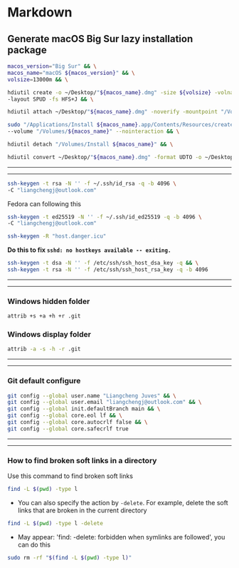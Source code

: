 # Markdown
## Generate macOS Big Sur lazy installation package
``` bash
macos_version="Big Sur" && \
macos_name="macOS ${macos_version}" && \
volsize=13000m && \

hdiutil create -o ~/Desktop/"${macos_name}.dmg" -size ${volsize} -volname "${macos_name}" \
-layout SPUD -fs HFS+J && \

hdiutil attach ~/Desktop/"${macos_name}.dmg" -noverify -mountpoint "/Volumes/${macos_name}" && \

sudo "/Applications/Install ${macos_name}.app/Contents/Resources/createinstallmedia" \
--volume "/Volumes/${macos_name}" --nointeraction && \

hdiutil detach "/Volumes/Install ${macos_name}" && \

hdiutil convert ~/Desktop/"${macos_name}.dmg" -format UDTO -o ~/Desktop/"${macos_name}.cdr"
```
***
***
``` bash
ssh-keygen -t rsa -N '' -f ~/.ssh/id_rsa -q -b 4096 \
-C "liangchengj@outlook.com"
```
Fedora can following this
``` bash
ssh-keygen -t ed25519 -N '' -f ~/.ssh/id_ed25519 -q -b 4096 \
-C "liangchengj@outlook.com"
```
``` bash
ssh-keygen -R "host.danger.icu"
```
**Do this to fix `sshd: no hostkeys available -- exiting.`**
``` bash
ssh-keygen -t dsa -N '' -f /etc/ssh/ssh_host_dsa_key -q && \
ssh-keygen -t rsa -N '' -f /etc/ssh/ssh_host_rsa_key -q -b 4096
```
***
***
### Windows hidden folder
``` bash
attrib +s +a +h +r .git
```
### Windows display folder
``` bash
attrib -a -s -h -r .git
```
***
***
### Git default configure
``` bash
git config --global user.name "Liangcheng Juves" && \
git config --global user.email "liangchengj@outlook.com" && \
git config --global init.defaultBranch main && \
git config --global core.eol lf && \
git config --global core.autocrlf false && \
git config --global core.safecrlf true
```
***
***
### How to find broken soft links in a directory
Use this command to find broken soft links
``` bash
find -L $(pwd) -type l
```
- You can also specify the action by `-delete`. For example, delete the soft links that are broken in the current directory
``` bash
find -L $(pwd) -type l -delete
```
- May appear: 'find: -delete: forbidden when symlinks are followed', you can do this
``` bash
sudo rm -rf "$(find -L $(pwd) -type l)"
```
